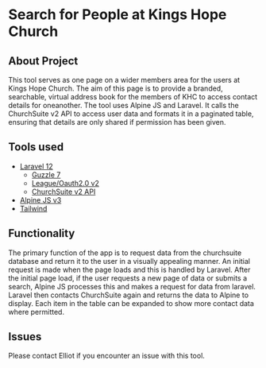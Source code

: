 
# Search for People at Kings Hope Church


## About Project

This tool serves as one page on a wider members area for the users at Kings Hope Church. The aim of this page is to provide a branded, searchable, virtual address book for the members of KHC to access contact details for oneanother. The tool uses Alpine JS and Laravel. It calls the ChurchSuite v2 API to access user data and formats it in a paginated table, ensuring that details are only shared if permission has been given. 

## Tools used

- [Laravel 12](https://laravel.com/docs/12.x)
    - [Guzzle 7](https://docs.guzzlephp.org/en/stable/)
    - [League/Oauth2.0 v2](https://oauth2-client.thephpleague.com/)
    - [ChurchSuite v2 API](https://developer.churchsuite.com/)
- [Alpine JS v3](https://alpinejs.dev/start-here)
- [Tailwind](https://tailwindcss.com/)

## Functionality

The primary function of the app is to request data from the churchsuite database and return it to the user in a visually appealing manner. An initial request is made when the page loads and this is handled by Laravel. After the initial page load, if the user requests a new page of data or submits a search, Alpine JS processes this and makes a request for data from laravel. Laravel then contacts ChurchSuite again and returns the data to Alpine to display. Each item in the table can be expanded to show more contact data where permitted. 


## Issues
Please contact Elliot if you encounter an issue with this tool. 


